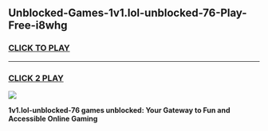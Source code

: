 
## Unblocked-Games-1v1.lol-unblocked-76-Play-Free-i8whg
<h3>
<a href="https://premium76.site?title=1v1.lol-unblocked-76&ref=21A">CLICK TO PLAY</a></h3>
<hr>

<h3>
<a href="https://premium76.site?title=1v1.lol-unblocked-76&ref=21A">CLICK 2 PLAY</a>
  
</h3>

<a href="https://premium76.site?title=1v1.lol-unblocked-76&ref=21A"><img src="https://clearcache.store/games.png"></a>


**1v1.lol-unblocked-76 games unblocked: Your Gateway to Fun and Accessible Online Gaming**
